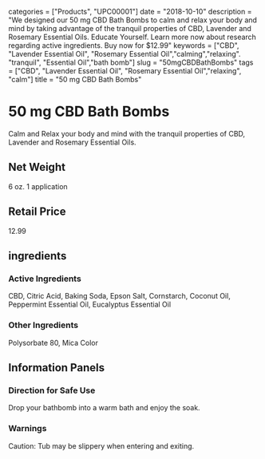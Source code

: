 categories = ["Products", "UPC00001"]
date = "2018-10-10"
description = "We designed our 50 mg CBD Bath Bombs to calm and relax your body and mind by taking advantage of the tranquil properties of CBD, Lavender and Rosemary Essential Oils. Educate Yourself. Learn more now about research regarding active ingredients. Buy now for $12.99"
keywords = ["CBD", "Lavender Essential Oil", "Rosemary Essential Oil","calming","relaxing". "tranquil", "Essential Oil","bath bomb"]
slug = "50mgCBDBathBombs"
tags = ["CBD", "Lavender Essential Oil", "Rosemary Essential Oil","relaxing", "calm"]
title = "50 mg CBD Bath Bombs"
# 50 mg CBD Bath Bombs
Calm and Relax your body and mind with the tranquil properties of CBD, Lavender and Rosemary Essential Oils.
## Net Weight
6 oz. 
1 application
## Retail Price
12.99
## ingredients 
### Active Ingredients
CBD, Citric Acid, Baking Soda, Epson Salt, Cornstarch, Coconut Oil,  Peppermint Essential Oil, Eucalyptus Essential Oil
### Other Ingredients
Polysorbate 80, Mica Color
## Information Panels
### Direction for Safe Use
Drop your bathbomb into a warm bath and enjoy the soak.
### Warnings
 Caution: Tub may be slippery when entering and exiting.
